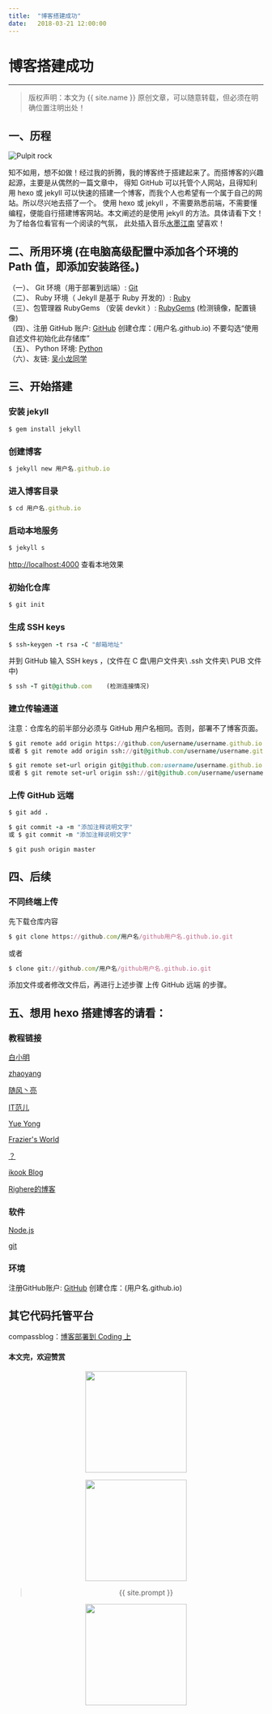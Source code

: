 ```yaml
---              
title:  "博客搭建成功"
date:   2018-03-21 12:00:00
---
```

# 博客搭建成功

***
> 版权声明：本文为 {{ site.name }} 原创文章，可以随意转载，但必须在明确位置注明出处！

## 一、历程  

<p><img border="0" src="/images/180321.jpg" alt="Pulpit rock" ></p>

知不如用，想不如做！经过我的折腾，我的博客终于搭建起来了。而搭博客的兴趣起源，主要是从偶然的一篇文章中，
得知 GitHub 可以托管个人网站，且得知利用 hexo 或 jekyll 可以快速的搭建一个博客，而我个人也希望有一个属于自己的网站。所以尽兴地去搭了一个。
使用 hexo 或 jekyll ，不需要熟悉前端，不需要懂编程，便能自行搭建博客网站。本文阐述的是使用 jekyll 的方法。具体请看下文！为了给各位看官有一个阅读的气氛，
此处插入音乐<a href="https://music.163.com/song?id=26897042&userid=1403262749">水墨江南</a> 望喜欢！

## 二、所用环境 (在电脑高级配置中添加各个环境的 Path 值，即添加安装路径。)      

（一）、 Git 环境（用于部署到远端）: <a href="https://git-scm.com/downloads">Git</a>  
（二）、 Ruby 环境（ Jekyll 是基于 Ruby 开发的）: <a href="https://rubyinstaller.org/downloads/">Ruby</a>  
（三）、包管理器 RubyGems （安装 devkit ）: <a href="https://rubyinstaller.org/downloads/">RubyGems</a> (检测镜像，配置镜像)         
（四）、注册 GitHub 账户: <a href="https://github.com/">GitHub</a> 创建仓库：(用户名.github.io) 不要勾选“使用自述文件初始化此存储库”             
（五）、 Python 环境: <a href="https://www.python.org/downloads/">Python</a>   
（六）、友链: <a href="http://wuxiaolong.me/2014/10/26/build-blog/">吴小龙同学</a>  

## 三、开始搭建     

### 安装 jekyll    

```ruby
$ gem install jekyll
```

### 创建博客  

```ruby
$ jekyll new 用户名.github.io
```

### 进入博客目录  

```ruby
$ cd 用户名.github.io  
```

### 启动本地服务 

```ruby
$ jekyll s 
```
     
<http://localhost:4000> 查看本地效果     

### 初始化仓库  

```ruby
$ git init
```
### 生成 SSH keys  

```ruby
$ ssh-keygen -t rsa -C "邮箱地址"
```

并到 GitHub 输入 SSH keys  ，(文件在  C 盘\用户文件夹\ .ssh 文件夹\ PUB 文件 中)                  

```ruby
$ ssh -T git@github.com    (检测连接情况)
```

### 建立传输通道  

注意：仓库名的前半部分必须与 GitHub 用户名相同。否则，部署不了博客页面。
```ruby
$ git remote add origin https://github.com/username/username.github.io.git   (无远程远点情况) 
或者 $ git remote add origin ssh://git@github.com/username/username.github.io.git 
```

```ruby
$ git remote set-url origin git@github.com:username/username.github.io.git   (有远程远点情况)
或者 $ git remote set-url origin ssh://git@github.com/username/username.github.io.git
```

### 上传 GitHub 远端  

```ruby
$ git add .
```

```ruby
$ git commit -a -m "添加注释说明文字"
或 $ git commit -m "添加注释说明文字"
```

```ruby
$ git push origin master
```

## 四、后续

### 不同终端上传      
先下载仓库内容      

```ruby
$ git clone https://github.com/用户名/github用户名.github.io.git
```
     
或者    

```ruby
$ clone git://github.com/用户名/github用户名.github.io.git
```
   
添加文件或者修改文件后，再进行上述步骤 上传 GitHub 远端  的步骤。      

## 五、想用 hexo 搭建博客的请看：     

### 教程链接
<p><a href="http://www.lovebxm.com/2017/05/30/buildBlog/#GitHub-注册和配置">白小明</a></p>     
<p><a href="http://mungo.space/page/4/">zhaoyang</a></p>     
<p><a href="http://windliang.cc/page/2/">随风丶亮
</a></p>     
<p><a href="http://www.itfanr.cc/page/6/">IT范儿</a></p>      
<p><a href="https://yueyongdev.github.io/2017/10/01/hexo/">Yue Yong</a></p>
<p><a href="https://frozentearz.github.io">Frazier's World</a></p>
<p><a href="http://simonyang777.com/2017/04/03/20170403/">？</a></p>
<p><a href="https://ikookblog.com">ikook Blog
</a></p>
<p><a href="https://righere.github.io/2016/10/10/install-hexo/">Righere的博客</a></p>

### 软件    
<p><a href="https://nodejs.org/dist/v5.12.0/">Node.js</a></p>   
<p><a href="https://git-scm.com/downloads">git</a></p> 

### 环境    
注册GitHub账户: <a href="https://github.com/">GitHub</a> 创建仓库：(用户名.github.io)

## 其它代码托管平台
compassblog：<a href="http://mp.weixin.qq.com/s?__biz=MzU5MTE0ODcwNQ==&mid=2247484186&idx=1&sn=60827984f095aff1b4284c9aba7a51ab&chksm=fe3220d4c945a9c2961c9f481d37d7782b2f26498c9459d5c619ba03c74513c8af5e9e629b1a&mpshare=1&scene=23&srcid=1021Av4remhiM5nag7qkkZDx#rd">博客部署到 Coding 上</a>


#### 本文完，欢迎赞赏      

<div  align="center">      
<p><img src="/images/weixin.png" width="200" height="200"></p>     

<div  align="center">      
<p><img src="/images/zhifubao.jpg" width="200" height="200"></p>     


> {{ site.prompt }}    

<div  align="center">       
<img src="https://rengui520.github.io/images/wechart.jpg" width = "200" height = "200"/>       

